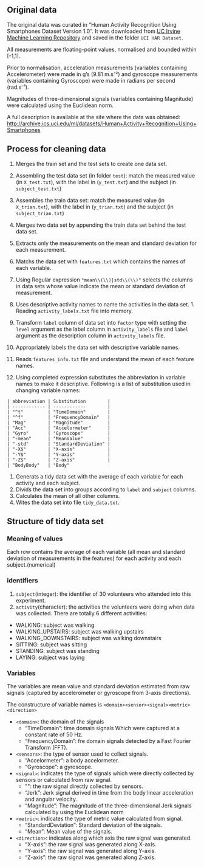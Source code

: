 Original data
-------------

The original data was curated in “Human Activity Recognition Using
Smartphones Dataset Version 1.0”. It was downloaded from [UC Irvine
Machine Learning Repository](http://archive.ics.uci.edu/ml/index.php)
and saved in the folder `UCI HAR Dataset`.

All measurements are floating-point values, normalised and bounded
within \[-1,1\].

Prior to normalisation, acceleration measurements (variables containing
Accelerometer) were made in g’s (9.81 m.s⁻²) and gyroscope measurements
(variables containing Gyroscope) were made in radians per second
(rad.s⁻¹).

Magnitudes of three-dimensional signals (variables containing Magnitude)
were calculated using the Euclidean norm.

A full description is available at the site where the data was obtained:
<a href="http://archive.ics.uci.edu/ml/datasets/Human+Activity+Recognition+Using+Smartphones" class="uri">http://archive.ics.uci.edu/ml/datasets/Human+Activity+Recognition+Using+Smartphones</a>

Process for cleaning data
-------------------------

1.  Merges the train set and the test sets to create one data set.
2.  Assembling the test data set (in folder `test`): match the measured
    value (in `X_test.txt`), with the label in (`y_test.txt`) and the
    subject (in `subject_test.txt`)
3.  Assembles the train data set: match the measured value (in
    `X_trian.txt`), with the label in (`y_trian.txt`) and the subject
    (in `subject_trian.txt`)
4.  Merges two data set by appending the train data set behind the test
    data set.

5.  Extracts only the measurements on the mean and standard deviation
    for each measurement.
6.  Matchs the data set with `features.txt` which contains the names of
    each variable.
7.  Using Regular expression `"mean\\(\\)|std\\(\\)"` selects the
    columns in data sets whose value indicate the mean or standard
    deviation of measurement.

8.  Uses descriptive activity names to name the activities in the data
    set. 1. Reading `activity_labels.txt` file into memory.
9.  Transform `label` column of data set into `factor` type with setting
    the `level` argument as the label column in `activity_labels` file
    and `label` argument as the description column in `activity_labels`
    file.

10. Appropriately labels the data set with descriptive variable names.
11. Reads `features_info.txt` file and understand the mean of each
    feature names.
12. Using completed expression substitutes the abbreviation in variable
    names to make it descriptive. Following is a list of substitution
    used in changing variable names:

<!-- -->

    | abbreviation | Substitution        |
    | ------------ | ------------        |
    | "^t"         | "TimeDomain"        |
    | "^f"         | "FrequencyDomain"   | 
    | "Mag"        | "Magnitude"         |
    | "Acc"        | "Accelormeter"      |
    | "Gyro"       | "Gyroscope"         |
    | "-mean"      | "MeanValue"         |
    | "-std"       | "StandardDeviation" |
    | "-X$"        | "X-axis"            |
    | "-Y$"        | "Y-axis"            |
    | "-Z$"        | "Z-axis"            |
    | "BodyBody"   | "Body"

1.  Generats a tidy data set with the average of each variable for each
    activity and each subject.
2.  Divids the data set into groups according to `label` and `subject`
    columns.
3.  Calculates the mean of all other columns.
4.  Wites the data set into file `tidy_data.txt`.

Structure of tidy data set
--------------------------

### Meaning of values

Each row contains the average of each variable (all mean and standard
deviation of measurements in the features) for each activity and each
subject.(numerical)

### identifiers

1.  `subject`(integer): the identifier of 30 volunteers who attended
    into this experiment.
2.  `activity`(character): the activities the volunteers were doing when
    data was collected. There are totally 6 different activities:

-   WALKING: subject was walking
-   WALKING\_UPSTAIRS: subject was walking upstairs
-   WALKING\_DOWNSTAIRS: subject was walking downstairs
-   SITTING: subject was sitting
-   STANDING: subject was standing
-   LAYING: subject was laying

### Variables

The variables are mean value and standard deviation estimated from raw
signals (captured by accelerometer or gyroscope from 3-axis directions).

The constructure of variable names is
`<domain><sensor><signal><metric><direction>`

-   `<domain>`: the domain of the signals
    -   “TimeDomain”: time domain signals Which were captured at a
        constant rate of 50 Hz.
    -   “FrequencyDomain”: fre domain signals detected by a Fast Fourier
        Transform (FFT).
-   `<sensors>`: the type of sensor used to collect signals.
    -   “Accelormeter”: a body accelormeter.
    -   “Gyroscope”: a gyroscope.
-   `<signal>`: indicates the type of signals which were directly
    collected by sensors or calculated from raw signal.
    -   "": the raw signal directly collected by sensors.
    -   “Jerk”: Jerk signal derived in time from the body linear
        acceleration and angular velocity.
    -   “Magnitude”: The magnitude of the three-dimensional Jerk signals
        calculated by using the Euclidean norm
-   `<metric>`: indicates the type of metric value calculated from
    signal.
    -   “StandardDeviation”: Standard deviation of the signals.
    -   “Mean”: Mean value of the signals.
-   `<direction>`: indicates along which axis the raw signal was
    generated.
    -   “X-axis”: the raw signal was generated along X-axis.
    -   “Y-axis”: the raw signal was generated along Y-axis.
    -   “Z-axis”: the raw signal was generated along Z-axis.
